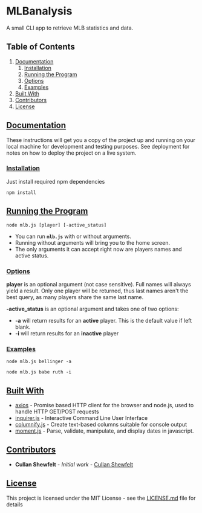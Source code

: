 # MLBanalysis

A small CLI app to retrieve MLB statistics and data.

## Table of Contents

1.  [Documentation](#documentation)
    1.  [Installation](#installation)
    2.  [Running the Program](#runningtheprogram)
    3.  [Options](#options)
    4.  [Examples](#examples)
2.  [Built With](#builtwith)
3.  [Contributors](#contributors)
4.  [License](#license)

## [Documentation](#documentation)

These instructions will get you a copy of the project up and running on your local machine for development and testing purposes. See deployment for notes on how to deploy the project on a live system.

### [Installation](#installation)

Just install required npm dependencies

    npm install

## [Running the Program](#runningtheprogram)

    node mlb.js [player] [-active_status]

-   You can run **`mlb.js`** with or without arguments.
-   Running without arguments will bring you to the home screen.
-   The only arguments it can accept right now are players names and active status.

### [Options](#options)

**player** is an optional argument (not case sensitive). Full names will always yield a result. Only one player will be returned, thus last names aren't the best query, as many players share the same last name.

**-active_status** is an optional argument and takes one of two options:

-   **-a** will return results for an **active** player. This is the default value if left blank.
-   **-i** will return results for an **inactive** player

### [Examples](#examples)

    node mlb.js bellinger -a

    node mlb.js babe ruth -i

## [Built With](#builtwith)

-   [axios](https://github.com/axios/axios) - Promise based HTTP client for the browser and node.js, used to handle HTTP GET/POST requests
-   [inquirer.js](https://github.com/SBoudrias/Inquirer.js/) - Interactive Command Line User Interface
-   [columnify.js](https://github.com/timoxley/columnify) - Create text-based columns suitable for console output
-   [moment.js](https://github.com/moment/moment) - Parse, validate, manipulate, and display dates in javascript.

## [Contributors](#contributors)

-   **Cullan Shewfelt** - _Initial work_ - [Cullan Shewfelt](https://github.com/cullanshewfelt)

## [License](#license)

This project is licensed under the MIT License - see the [LICENSE.md](LICENSE.md) file for details
